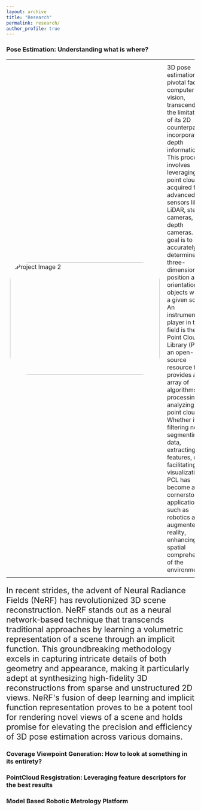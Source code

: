 ```yaml
---
layout: archive
title: "Research"
permalink: research/
author_profile: true
---
```


### Pose Estimation: Understanding what is where?

<table style="border: none; border-collapse: collapse;">
  <tr>
    <td style="padding: 10px; border: none;">
      <div style="width: 400px; height: 300px; border-radius: 50px; overflow: hidden;">
        <img src="/portfolio/images/pose_estimate.png" alt="Project Image 2" style="width: 100%; height: 100%; object-fit: cover;">
      </div>
    </td>
    <td style="padding: 10px; border: none; vertical-align: top; font-size: 16px;">
    3D pose estimation is a pivotal facet of computer vision, transcending the limitations of its 2D counterpart by incorporating depth information. This process involves leveraging point clouds acquired from advanced sensors like LiDAR, stereo cameras, or depth cameras. The goal is to accurately determine the three-dimensional position and orientation of objects within a given scene. An instrumental player in this field is the Point Cloud Library (PCL), an open-source resource that provides an array of algorithms for processing and analyzing 3D point clouds. Whether it's filtering noise, segmenting data, extracting features, or facilitating visualization, PCL has become a cornerstone in applications such as robotics and augmented reality, enhancing the spatial comprehension of the environment.
    </td>
  </tr>
</table>
<p style="font-size:16pt;">
In recent strides, the advent of Neural Radiance Fields (NeRF) has revolutionized 3D scene reconstruction. NeRF stands out as a neural network-based technique that transcends traditional approaches by learning a volumetric representation of a scene through an implicit function. This groundbreaking methodology excels in capturing intricate details of both geometry and appearance, making it particularly adept at synthesizing high-fidelity 3D reconstructions from sparse and unstructured 2D views. NeRF's fusion of deep learning and implicit function representation proves to be a potent tool for rendering novel views of a scene and holds promise for elevating the precision and efficiency of 3D pose estimation across various domains.
</p>

### Coverage Viewpoint Generation: How to look at something in its entirety?

### PointCloud Resgistration: Leveraging feature descriptors for the best results

### Model Based Robotic Metrology Platform
